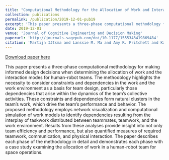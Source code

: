 ```yaml
---
title: "Computational Methodology for the Allocation of Work and Interaction in Human-Robot Teams"
collection: publications
permalink: /publication/2019-12-01-pub19
excerpt: 'This paper presents a three-phase computational methodology for making informed design decisions when determining the allocation of work and the interaction modes for human-robot teams. The methodology highlights the necessity to consider constraints and dependencies in the work and the work environment as a basis for team design, particularly those dependencies that arise within the dynamics of the team’s collective activities. These constraints and dependencies form natural clusters in the team’s work, which drive the team’s performance and behavior. The proposed methodology employs network visualization and computational simulation of work models to identify dependencies resulting from the interplay of taskwork distributed between teammates, teamwork, and the work environment. Results from these analyses provide insight into not only team efficiency and performance, but also quantified measures of required teamwork, communication, and physical interaction. The paper describes each phase of the methodology in detail and demonstrates each phase with a case study examining the allocation of work in a human-robot team for space operations.'
date: 2019-12-01
venue: 'Journal of Cognitive Engineering and Decision Making'
paperurl: 'http://journals.sagepub.com/doi/10.1177/1555343419869484'
citation: 'Martijn IJtsma and Lanssie M. Ma and Amy R. Pritchett and Karen M. Feigh (2019). Computational Methodology for the Allocation of Work and Interaction in Human-Robot Teams. In Journal of Cognitive Engineering and Decision Making'
---
```


<a href='http://journals.sagepub.com/doi/10.1177/1555343419869484'>Download paper here</a>

This paper presents a three-phase computational methodology for making informed design decisions when determining the allocation of work and the interaction modes for human-robot teams. The methodology highlights the necessity to consider constraints and dependencies in the work and the work environment as a basis for team design, particularly those dependencies that arise within the dynamics of the team’s collective activities. These constraints and dependencies form natural clusters in the team’s work, which drive the team’s performance and behavior. The proposed methodology employs network visualization and computational simulation of work models to identify dependencies resulting from the interplay of taskwork distributed between teammates, teamwork, and the work environment. Results from these analyses provide insight into not only team efficiency and performance, but also quantified measures of required teamwork, communication, and physical interaction. The paper describes each phase of the methodology in detail and demonstrates each phase with a case study examining the allocation of work in a human-robot team for space operations.

